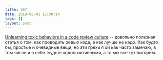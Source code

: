 ```yaml
---
title: 307
date: 2019-06-01 12:30:14
tags: []
layout: post
---
```


[Unlearning toxic behaviors in a code review culture](https://www.freecodecamp.org/news/unlearning-toxic-behaviors-in-a-code-review-culture-b7c295452a3c/) -- довольно полезная статья о том, как проводить ревью кода, а как лучше не надо. Как будто бы, простые и очевидные вещи, но эти грехи я ой как часто замечаю, в том числе и в себе. Будьте кодопозитивными, а то мы все тут выгорим.
